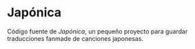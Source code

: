 # Japónica

Código fuente de _Japónica_, un pequeño proyecto para guardar traducciones fanmade de canciones japonesas.
